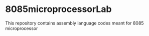 # 8085microprocessorLab
This repository contains assembly language codes meant for 8085 microprocessor
